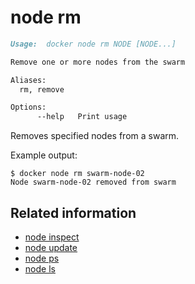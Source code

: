 <!--[metadata]>
+++
title = "node rm"
description = "The node rm command description and usage"
keywords = ["node, remove"]
[menu.main]
parent = "smn_cli"
+++
<![end-metadata]-->

# node rm

```markdown
Usage:  docker node rm NODE [NODE...]

Remove one or more nodes from the swarm

Aliases:
  rm, remove

Options:
      --help   Print usage
```

Removes specified nodes from a swarm.


Example output:

    $ docker node rm swarm-node-02
    Node swarm-node-02 removed from swarm


## Related information

* [node inspect](node_inspect.md)
* [node update](node_update.md)
* [node ps](node_ps.md)
* [node ls](node_ls.md)
